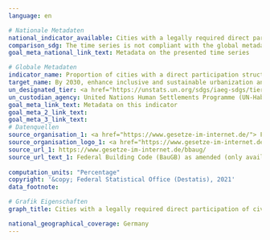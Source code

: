 ```yaml
---
language: en    

# Nationale Metadaten    
national_indicator_available: Cities with a legally required direct participation of civil society in urban planning and management    
comparison_sdg: The time series is not compliant with the global metadata, but provides additional information.    
goal_meta_national_link_text: Metadata on the presented time series    

# Globale Metadaten    
indicator_name: Proportion of cities with a direct participation structure of civil society in urban planning and management that operate regularly and democratically    
target_name: By 2030, enhance inclusive and sustainable urbanization and capacity for participatory, integrated and sustainable human settlement planning and management in all countries    
un_designated_tier: <a href="https://unstats.un.org/sdgs/iaeg-sdgs/tier-classification/" title="Click here for more information on the UN tier classification."  target="_blank">Tier II</a>    
un_custodian_agency: United Nations Human Settlements Programme (UN-Habitat)    
goal_meta_link_text: Metadata on this indicator    
goal_meta_2_link_text:     
goal_meta_3_link_text:         
# Datenquellen
source_organisation_1: <a href="https://www.gesetze-im-internet.de/"> Federal Ministry of Justice and Consumer Protection and the Federal Office of Justice </a>
source_organisation_logo_1: <a href="https://www.gesetze-im-internet.de/"><img src="https://g205sdgs.github.io/sdg-indicators/public/OrgImgEn/bmjv.png" alt="Logo bmjv" style="height:60px; width:148px"/></a>
source_url_1: https://www.gesetze-im-internet.de/bbaug/
source_url_text_1: Federal Building Code (BauGB) as amended (only available in German)
    
computation_units: "Percentage"    
copyright: '&copy; Federal Statistical Office (Destatis), 2021'    
data_footnote:     

# Grafik Eigenschaften    
graph_title: Cities with a legally required direct participation of civil society in urban planning and management    

national_geographical_coverage: Germany    
---
```


<span></span>